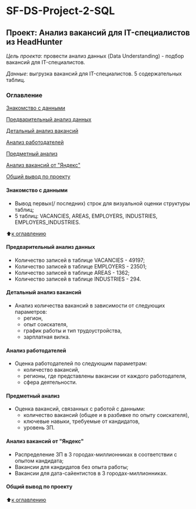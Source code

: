 # SF-DS-Project-2-SQL
## Проект: Анализ вакансий для IT-специалистов из HeadHunter

*Цель проекта*: провести анализ данных (Data Understanding) - подбор вакансий для IT-специалистов.

*Данные*: выгрузка вакансий для IT-специалистов. 5 содержательных таблиц.

### Оглавление
[Знакомство с данными](https://github.com/LiliyaKazykhanova/SF-DS-Project-2/blob/main/README.md#Знакомство-с-данными)

[Предварительный анализ данных](https://github.com/LiliyaKazykhanova/SF-DS-Project-2/blob/main/README.md#Предварительный-анализ-данных)

[Детальный анализ вакансий](https://github.com/LiliyaKazykhanova/SF-DS-Project-2/blob/main/README.md#Детальный-анализ-вакансий)

[Анализ работодателей](https://github.com/LiliyaKazykhanova/SF-DS-Project-2/blob/main/README.md#Анализ-работодателей)

[Предметный анализ](https://github.com/LiliyaKazykhanova/SF-DS-Project-2/blob/main/README.md#Предметный-анализ)

[Анализ вакансий от "Яндекс"](https://github.com/LiliyaKazykhanova/SF-DS-Project-2/blob/main/README.md#Анализ-вакансий-от-"Яндекс")

[Общий вывод по проекту](https://github.com/LiliyaKazykhanova/SF-DS-Project-2/blob/main/README.md#Общий-вывод-по-проекту)

#### Знакомство с данными
- Вывод первых(/ последних) строк для визуальной оценки структуры таблиц;
- 5 таблиц: VACANCIES, AREAS, EMPLOYERS, INDUSTRIES, EMPLOYERS_INDUSTRIES.

:arrow_up:[к оглавлению](https://github.com/LiliyaKazykhanova/SF-DS-Project-2/blob/main/README.md#Оглавление)

#### Предварительный анализ данных
- Количество записей в таблице VACANCIES - 49197;
- Количество записей в таблице EMPLOYERS - 23501;
- Количество записей в таблице AREAS - 1362;
- Количество записей в таблице INDUSTRIES - 294.

#### Детальный анализ вакансий
- Анализ количества вакансий в зависимости от следующих параметров:
    * регион,
    * опыт соискателя,
    * график работы и тип трудоустройства,
    * зарплатная вилка.

#### Анализ работодателей
- Оценка работодателей по следующим параметрам:
    * количество вакансий,
    * регионы, где представлены вакансии от каждого работодателя,
    * сфера деятельности.

#### Предметный анализ
- Оценка вакансий, связанных с работой с данными:
    * количество вакансий (общее и в разбивке по опыту соискателя),
    * ключевые навыки, требуемые от кандидатов,
    * уровень ЗП.

#### Анализ вакансий от "Яндекс"
- Распределение ЗП в 3 городах-миллионниках в соответствии с опытом кандидата;
- Вакансии для кандидатов без опыта работы;
- Вакансии для дата-сайентистов в 3 городах-миллионниках.

#### Общий вывод по проекту

:arrow_up:[к оглавлению](https://github.com/LiliyaKazykhanova/SF-DS-Project-2/blob/main/README.md#Оглавление)
